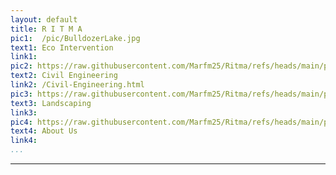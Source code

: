 ```yaml
---
layout: default
title: R I T M A
pic1:  /pic/BulldozerLake.jpg
text1: Eco Intervention
link1: 
pic2: https://raw.githubusercontent.com/Marfm25/Ritma/refs/heads/main/pic/Civileng.jpg
text2: Civil Engineering
link2: /Civil-Engineering.html
pic3: https://raw.githubusercontent.com/Marfm25/Ritma/refs/heads/main/pic/LandscapingL.jpg
text3: Landscaping
link3:
pic4: https://raw.githubusercontent.com/Marfm25/Ritma/refs/heads/main/pic/LakeA.jpg
text4: About Us
link4:
...
```

---
